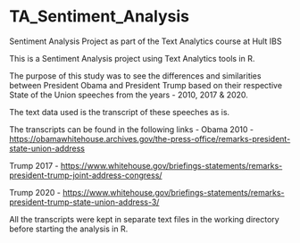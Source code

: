 # TA_Sentiment_Analysis
Sentiment Analysis Project as part of the Text Analytics course at Hult IBS

This is a Sentiment Analysis project using Text Analytics tools in R.

The purpose of this study was to see the differences and similarities between President Obama and President Trump based on their respective State of the Union speeches from the years - 2010, 2017 & 2020.

The text data used is the transcript of these speeches as is.

The transcripts can be found in the following links -
Obama 2010 - https://obamawhitehouse.archives.gov/the-press-office/remarks-president-state-union-address

Trump 2017 - https://www.whitehouse.gov/briefings-statements/remarks-president-trump-joint-address-congress/

Trump 2020 - https://www.whitehouse.gov/briefings-statements/remarks-president-trump-state-union-address-3/

All the transcripts were kept in separate text files in the working directory before starting the analysis in R.
